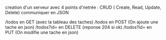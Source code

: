 # 

creation d'un serveur avec 4 points d'netrée : CRUD ( Create, Read, Update, Delete)
communiquer en JSON

/todos en GET (avec la tableau des taches)
/todos en POST (On ajoute une tache en json)
/todos?id= en DELETE (reponse 204 si ok)
/todos?id= en PUT (On modifie une tache en json)